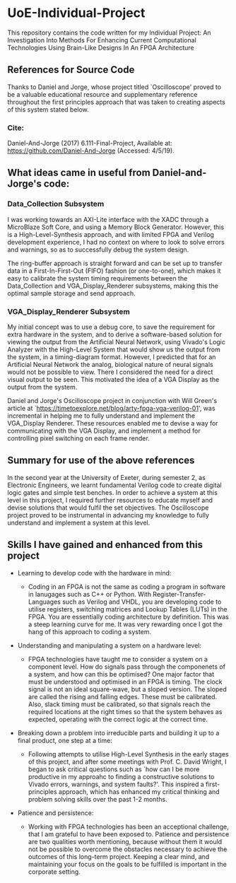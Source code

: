 # UoE-Individual-Project
This repository contains the code written for my Individual Project: An Investigation Into Methods For Enhancing Current Computational Technologies Using Brain-Like Designs In An FPGA Architecture

## References for Source Code
Thanks to Daniel and Jorge, whose project titled `Oscilloscope' proved to be a valuable educational resource and supplementary reference throughout the first principles approach that was taken to creating aspects of this system stated below.

### Cite:
Daniel-And-Jorge (2017) 6.111-Final-Project, Available at: https://github.com/Daniel-And-Jorge (Accessed: 4/5/19).

## What ideas came in useful from Daniel-and-Jorge's code:
### Data_Collection Subsystem
I was working towards an AXI-Lite interface with the XADC through a MicroBlaze Soft Core, and using a Memory Block Generator. However, this is a High-Level-Synthesis approach, and with limited FPGA and Verilog development experience, I had no context on where to look to solve errors and warnings, so as to successfully debug the system design.

The ring-buffer approach is straight forward and can be set up to transfer data in a First-In-First-Out (FIFO) fashion (or one-to-one), which makes it easy to calibrate the system timing requirements between the Data_Collection and VGA_Display_Renderer subsystems, making this the optimal sample storage and send approach.

### VGA_Display_Renderer Subsystem
My initial concept was to use a debug core, to save the requirement for extra hardware in the system, and to derive a software-based solution for viewing the output from the Artificial Neural Network, using Vivado's Logic Analyzer with the High-Level System that would show us the output from the system, in a timing-diagram format. However, I predicted that for an Artificial Neural Network the analog, biological nature of neural signals would not be possible to view. There I considered the need for a direct visual output to be seen. This motivated the idea of a VGA Display as the output from the system.

Daniel and Jorge's Oscilloscope project in conjunction with Will Green's article at `https://timetoexplore.net/blog/arty-fpga-vga-verilog-01', was incremental in helping me to fully understand and implement the VGA_Display Renderer. These resources enabled me to devise a way for communicating with the VGA Display, and implement a method for controlling pixel switching on each frame render.

## Summary for use of the above references
In the second year at the University of Exeter, during semester 2, as Electronic Engineers, we learnt fundamental Verilog code to create digital logic gates and simple test benches. In order to achieve a system at this level in this project, I required further resources to educate myself and devise solutions that would fulfil the set objectives. The Oscilloscope project proved to be instrumental in advancing my knowledge to fully understand and implement a system at this level.

## Skills I have gained and enhanced from this project
- Learning to develop code with the hardware in mind:
  - Coding in an FPGA is not the same as coding a program in software in lanugages such as C++ or Python. With Register-Transfer-Languages such as Verilog and VHDL, you are developing code to utilise registers, switching matrices and Lookup Tables (LUTs) in the FPGA. You are essentially coding architecture by definition. This was a steep learning curve for me. It was very rewarding once I got the hang of this approach to coding a system.
  
- Understanding and manipulating a system on a hardware level:
  - FPGA technologies have taught me to consider a system on a component level. How do signals pass through the componenets of a system, and how can this be optimised? One major factor that must be understood and optimised in an FPGA is timing. The clock signal is not an ideal square-wave, but a sloped version. The sloped are called the rising and falling edges. These must be calibrated. Also, slack timing must be calibrated, so that signals reach the required locations at the right times so that the system behaves as expected, operating with the correct logic at the correct time.
  
- Breaking down a problem into irreducible parts and building it up to a final product, one step at a time:
  - Following attempts to utilise High-Level Synthesis in the early stages of this project, and after some meetings with Prof. C. David Wright, I began to ask critical questions such as `how can I be more productive in my approahc to finding a constructive solutions to Vivado errors, warnings, and system faults?'. This inspired a first-principles approach, which has enhanced my critical thinking and problem solving skills over the past 1-2 months.
  
- Patience and persistence:
  - Working with FPGA technologies has been an acceptional challenge, that I am grateful to have been exposed to. Patience and persistence are two qualities worth mentioning, because without them it would not be possible to overcome the obstacles necessary to achieve the outcomes of this long-term project. Keeping a clear mind, and maintaining your focus on the goals to be fulfilled is important in the corporate setting.
